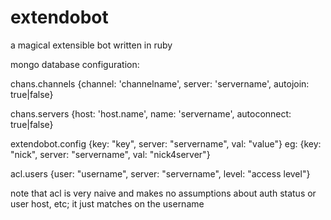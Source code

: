 extendobot
==========

a magical extensible bot written in ruby


mongo database configuration:

chans.channels
	{channel: 'channelname', server: 'servername', autojoin: true|false}

chans.servers
	{host: 'host.name', name: 'servername', autoconnect: true|false}

extendobot.config
	{key: "key", server: "servername", val: "value"}
	eg: {key: "nick", server: "servername", val: "nick4server"}

acl.users
	{user: "username", server: "servername", level: "access level"}

note that acl is very naive and makes no assumptions about auth status or user host, etc; it just matches on the username

